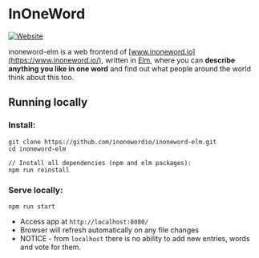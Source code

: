 # InOneWord

[![Website](https://img.shields.io/website/https/www.inoneword.io.svg?label=inoneword.io)](https://www.inoneword.io/)

inoneword-elm  is a web frontend of [www.inoneword.io](https://www.inoneword.io/), written in [Elm](http://elm-lang.org/), where you can **describe anything you like in one word** and find out what people around the world think about this too.

## Running locally

### Install:
```
git clone https://github.com/inonewordio/inoneword-elm.git
cd inoneword-elm

// Install all dependencies (npm and elm packages):
npm run reinstall
```

### Serve locally:
```
npm run start
```
- Access app at `http://localhost:8080/`
- Browser will refresh automatically on any file changes
- NOTICE - from `localhost` there is no ability to add new entries, words and vote for them.
